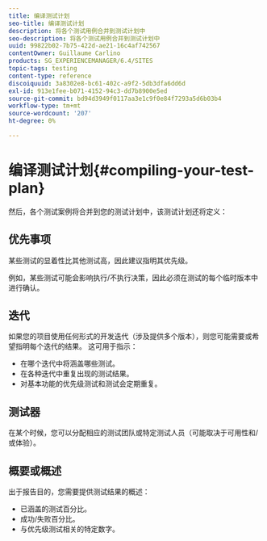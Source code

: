 ```yaml
---
title: 编译测试计划
seo-title: 编译测试计划
description: 将各个测试用例合并到测试计划中
seo-description: 将各个测试用例合并到测试计划中
uuid: 99822b02-7b75-422d-ae21-16c4af742567
contentOwner: Guillaume Carlino
products: SG_EXPERIENCEMANAGER/6.4/SITES
topic-tags: testing
content-type: reference
discoiquuid: 3a8302e8-bc61-402c-a9f2-5db3dfa6dd6d
exl-id: 913e1fee-b071-4152-94c3-dd7b8900e5ed
source-git-commit: bd94d3949f0117aa3e1c9f0e84f7293a5d6b03b4
workflow-type: tm+mt
source-wordcount: '207'
ht-degree: 0%

---
```


# 编译测试计划{#compiling-your-test-plan}

然后，各个测试案例将合并到您的测试计划中，该测试计划还将定义：

## 优先事项

某些测试的显着性比其他测试高，因此建议指明其优先级。

例如，某些测试可能会影响执行/不执行决策，因此必须在测试的每个临时版本中进行确认。

## 迭代

如果您的项目使用任何形式的开发迭代（涉及提供多个版本），则您可能需要或希望指明每个迭代的结果。 这可用于指示：

* 在哪个迭代中将涵盖哪些测试。
* 在各种迭代中重复出现的测试结果。
* 对基本功能的优先级测试和测试会定期重复。

## 测试器

在某个时候，您可以分配相应的测试团队或特定测试人员（可能取决于可用性和/或体验）。

## 概要或概述

出于报告目的，您需要提供测试结果的概述：

* 已涵盖的测试百分比。
* 成功/失败百分比。
* 与优先级测试相关的特定数字。
